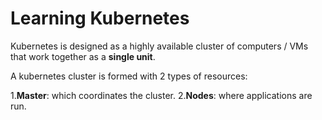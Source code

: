 # Learning Kubernetes

Kubernetes is designed as a highly available cluster of computers / VMs that work together as a **single unit**. 

A kubernetes cluster is formed with 2 types of resources:

1.**Master**: which coordinates the cluster.
2.**Nodes**: where applications are run.

